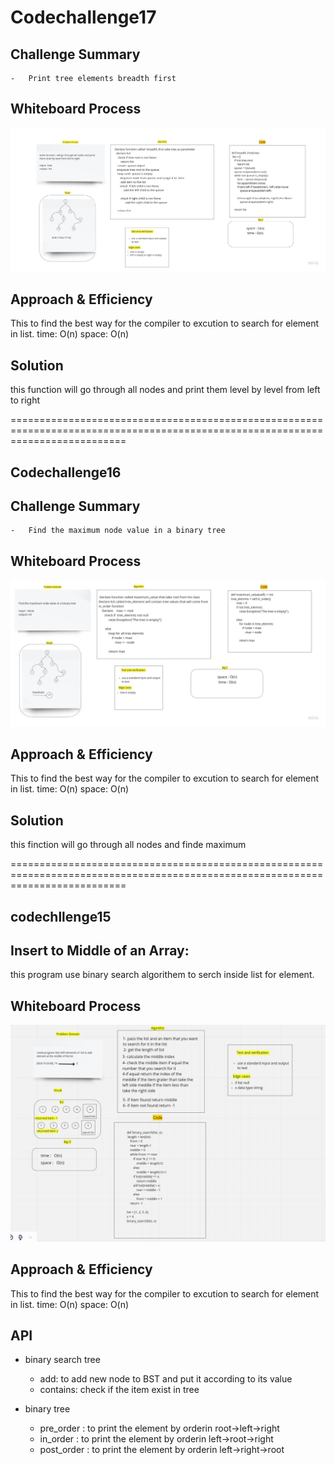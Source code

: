 # Codechallenge17

## Challenge Summary

    -   Print tree elements breadth first

## Whiteboard Process

![](codechallenge17new.jpg)

## Approach & Efficiency

This to find the best way for the compiler to excution to search for element in list.
time: O(n) space: O(n)

## Solution

this function will go through all nodes and print them level by level from left to right

================================================================================================================================

## Codechallenge16

## Challenge Summary

    -   Find the maximum node value in a binary tree

## Whiteboard Process

![](codechallenge16.jpg)

## Approach & Efficiency

This to find the best way for the compiler to excution to search for element in list.
time: O(n) space: O(n)

## Solution

this finction will go through all nodes and finde maximum

================================================================================================================================

## codechllenge15

## Insert to Middle of an Array:

this program use binary search algorithem to serch inside list for element.

## Whiteboard Process

![](codechallenge03.png)

## Approach & Efficiency

This to find the best way for the compiler to excution to search for element in list.
time: O(n) space: O(n)

## API

-   binary search tree

    -   add: to add new node to BST and put it according to its value
    -   contains: check if the item exist in tree

-   binary tree

    -   pre_order : to print the element by orderin root->left->right
    -   in_order : to print the element by orderin left->root->right
    -   post_order : to print the element by orderin left->right->root
